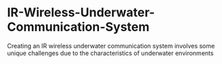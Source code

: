 # IR-Wireless-Underwater-Communication-System
Creating an IR wireless underwater communication system involves some unique challenges due to the characteristics of underwater environments
